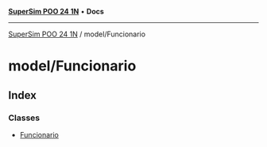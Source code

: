 [**SuperSim POO 24 1N**](../../README.md) • **Docs**

***

[SuperSim POO 24 1N](../../modules.md) / model/Funcionario

# model/Funcionario

## Index

### Classes

- [Funcionario](classes/Funcionario.md)
